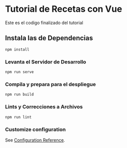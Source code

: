 # Tutorial de Recetas con Vue

Este es el codigo finalizado del tutorial

## Instala las de Dependencias
```
npm install
```

### Levanta el Servidor de Desarrollo
```
npm run serve
```

### Compila y prepara para el despliegue
```
npm run build
```

### Lints y Correcciones a Archivos
```
npm run lint
```

### Customize configuration
See [Configuration Reference](https://cli.vuejs.org/config/).
